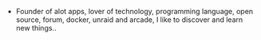 - Founder of alot apps, lover of technology, programming language, open source, forum, docker, unraid and arcade, I like to discover and learn new things..
  <br>















































































































































































































































































































































































































































































































































































































































































